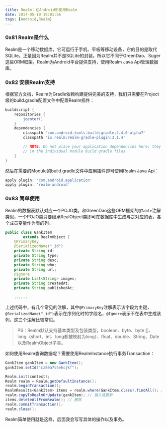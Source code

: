 ```yaml
---
title: Realm：在Android中使用Realm
date: 2017-05-10 19:01:56
tags: [Android,Realm]
---
```


### 0x81 Realm是什么
Realm是一个移动数据库，它可运行于手机、平板等移动设备，它的目的是取代SQLite。正是因为Realm并不是SQLite的封装，所以它不同于GreenDao、Suger这些ORM框架。Realm为Android平台提供支持，使用Realm Java Api管理数据库。

### 0x82 安装Realm支持
根据官方文档，Realm为Gradle依赖构建提供完美的支持，我们只需要在Project级的build.gradle配置文件中配置Realm插件：
```Groovy
buildscript {
    repositories {
        jcenter()
    }
    dependencies {
        classpath 'com.android.tools.build:gradle:2.4.0-alpha7'
        classpath 'io.realm:realm-gradle-plugin:3.1.4'

        // NOTE: Do not place your application dependencies here; they belong
        // in the individual module build.gradle files
    }
}
```
然后在需要的Module的build.gradle文件中应用插件即可使用Realm Java Api：
```Groovy
apply plugin: 'com.android.application'
apply plugin: 'realm-android'
```

### 0x83 简单使用
Realm的数据表默认对应一个POJO类，和GreenDao这些ORM框架的`@Table`注解类似，一个POJO类只要继承RealObject类即可在数据库中生成与之对应的表，各个成员变量作为表的列。
```Java
public class GankItem
        extends RealmObject {
    @PrimaryKey
    @SerializedName("_id")
    private String id;
    private String type;
    private String desc;
    private String who;
    private String url;
    @Ignore
    private List<String> images;
    private String createdAt;
    private String publishedAt;

    ......
```
上述代码中，有几个常见的注解，其中`@PrimaryKey`注解表示该字段为主键，`@SerializedName("_id")`表示在序列化时的字段名，`@Ignore`表示不在表中生成该列，这三个注解比较常见。

> PS：Realm默认支持基本类型及包装类型，boolean、byte、byte []、long（short、int、long都被映射为long）、float、double、String、Date以及RealmObject子类。

如何使用Realm查询数据呢？需要使用RealmInstance执行事务Transaction：
```Java
GankItem gankItem = new GankItem();
gankItem.setId("cz89a7s4ehsjkf");

Realm.init(context);
Realm realm = Realm.getDefaultInstance();
realm.beginTransaction();
RealmResults<GankItem> items = realm.where(GankItem.class).findAll(); // 查询
realm.copyToRealmOrUpdate(gankItem); // 插入或更新
items.deleteAllFromRealm(); // 删除
realm.commitTransaction();
realm.close();
```
Realm简单使用就是这样，后面我会写写具体的操作以及事务。
